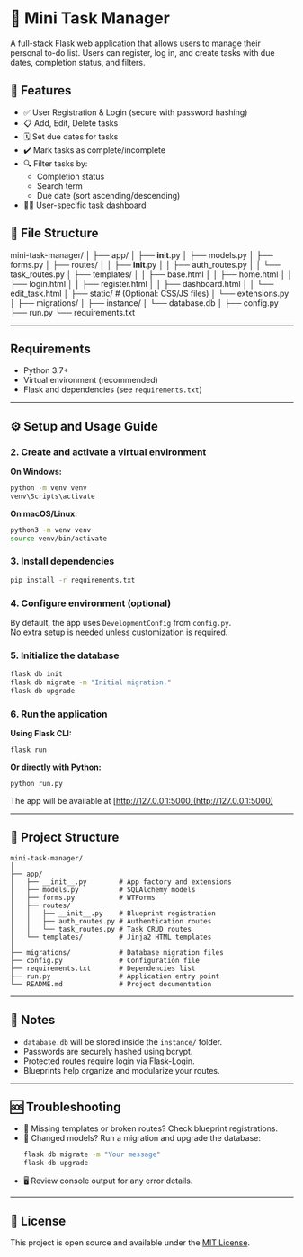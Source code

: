# 📝 Mini Task Manager

A full-stack Flask web application that allows users to manage their personal to-do list. Users can register, log in, and create tasks with due dates, completion status, and filters.

## 🚀 Features

- ✅ User Registration & Login (secure with password hashing)
- 📋 Add, Edit, Delete tasks
- 🗓️ Set due dates for tasks
- ✔️ Mark tasks as complete/incomplete
- 🔍 Filter tasks by:
  - Completion status
  - Search term
  - Due date (sort ascending/descending)
- 🧑‍💻 User-specific task dashboard


## 📁 File Structure

mini-task-manager/
│
├── app/
│   ├── __init__.py
│   ├── models.py
│   ├── forms.py
│   ├── routes/
│   │   ├── __init__.py
│   │   ├── auth_routes.py
│   │   └── task_routes.py
│   ├── templates/
│   │   ├── base.html
│   │   ├── home.html
│   │   ├── login.html
│   │   ├── register.html
│   │   ├── dashboard.html
│   │   └── edit_task.html
│   ├── static/  # (Optional: CSS/JS files)
│   └── extensions.py
│
├── migrations/
│
├── instance/
│   └── database.db
│
├── config.py
├── run.py
└── requirements.txt

---

## Requirements

- Python 3.7+
- Virtual environment (recommended)
- Flask and dependencies (see `requirements.txt`)

---

## ⚙️ Setup and Usage Guide

### 2. Create and activate a virtual environment

**On Windows:**
```bash
python -m venv venv
venv\Scripts\activate
```

**On macOS/Linux:**
```bash
python3 -m venv venv
source venv/bin/activate
```

### 3. Install dependencies

```bash
pip install -r requirements.txt
```

### 4. Configure environment (optional)

By default, the app uses `DevelopmentConfig` from `config.py`.  
No extra setup is needed unless customization is required.

### 5. Initialize the database

```bash
flask db init
flask db migrate -m "Initial migration."
flask db upgrade
```

### 6. Run the application

**Using Flask CLI:**
```bash
flask run
```

**Or directly with Python:**
```bash
python run.py
```

The app will be available at [http://127.0.0.1:5000](http://127.0.0.1:5000)

---

## 📁 Project Structure

```
mini-task-manager/
│
├── app/
│   ├── __init__.py        # App factory and extensions
│   ├── models.py          # SQLAlchemy models
│   ├── forms.py           # WTForms
│   ├── routes/
│   │   ├── __init__.py    # Blueprint registration
│   │   ├── auth_routes.py # Authentication routes
│   │   └── task_routes.py # Task CRUD routes
│   └── templates/         # Jinja2 HTML templates
│
├── migrations/            # Database migration files
├── config.py              # Configuration file
├── requirements.txt       # Dependencies list
├── run.py                 # Application entry point
└── README.md              # Project documentation
```

---

## 🧩 Notes

- `database.db` will be stored inside the `instance/` folder.
- Passwords are securely hashed using bcrypt.
- Protected routes require login via Flask-Login.
- Blueprints help organize and modularize your routes.

---

## 🆘 Troubleshooting

- 🔧 Missing templates or broken routes? Check blueprint registrations.
- 🧮 Changed models? Run a migration and upgrade the database:
  ```bash
  flask db migrate -m "Your message"
  flask db upgrade
  ```
- 🖥️ Review console output for any error details.

---

## 📄 License

This project is open source and available under the [MIT License](https://opensource.org/licenses/MIT).
  